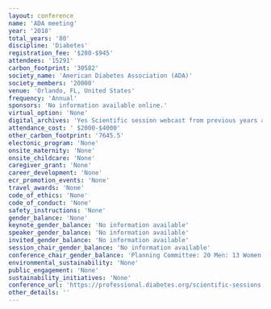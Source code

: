 ```yaml
---
layout: conference 
name: 'ADA meeting'
year: '2018'
total_years: '80'
discipline: 'Diabetes'
registration_fee: '$280-$945'
attendees: '15291'
carbon_footprint: '30582'
society_name: 'American Diabetes Association (ADA)'
society_members: '20000'
venue: 'Orlando, FL, United States'
frequency: 'Annual'
sponsors: 'No information available online.'
virtual_option: 'None'
digital_archives: 'Yes Scientific session webcast from previous years annual meeting is available (https://professional.diabetes.org/webcasts-ss2019) must pay $299 for full meeting content.'
attendance_cost: ' $2000-$4000'
other_carbon_footprint: '7645.5'
electonic_program: 'None'
onsite_maternity: 'None'
onsite_childcare: 'None'
caregiver_grant: 'None'
career_development: 'None'
ecr_promotion_events: 'None'
travel_awards: 'None'
code_of_ethics: 'None'
code_of_conduct: 'None'
safety_instructions: 'None'
gender_balance: 'None'
keynote_gender_balance: 'No information available'
speaker_gender_balance: 'No information available'
invited_gender_balance: 'No information available'
session_chair_gender_balance: 'No information available'
conference_chair_gender_balance: 'Planning Committee: 20 Men: 13 Women'
environmental_sustainability: 'None'
public_engagement: 'None'
sustainability_initiatives: 'None'
conference_url: 'https://professional.diabetes.org/scientific-sessions'
other_details: ''
---
```

